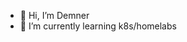 - 👋 Hi, I’m Demner
- 🌱 I’m currently learning k8s/homelabs

<!---
Demner21/Demner21 is a ✨ special ✨ repository because its `README.md` (this file) appears on your GitHub profile.
You can click the Preview link to take a look at your changes.
--->
